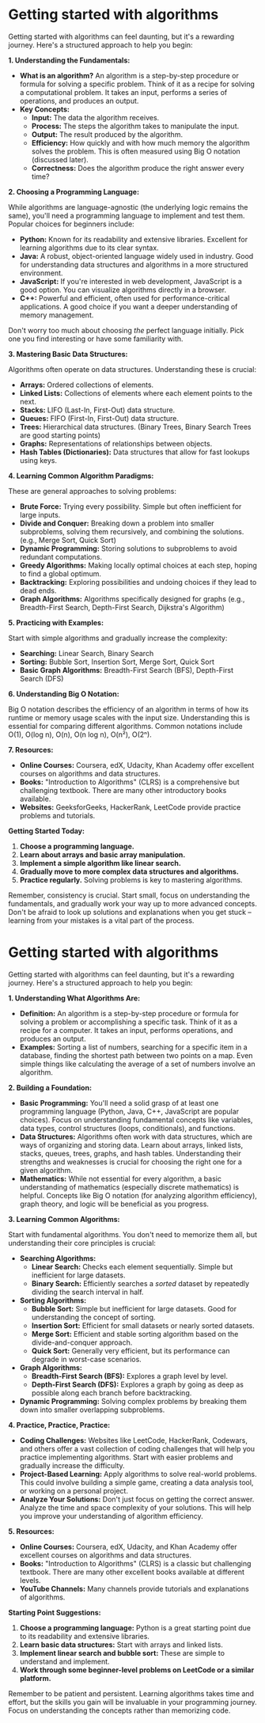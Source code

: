 #  Getting started with algorithms 
Getting started with algorithms can feel daunting, but it's a rewarding journey. Here's a structured approach to help you begin:

**1. Understanding the Fundamentals:**

* **What is an algorithm?**  An algorithm is a step-by-step procedure or formula for solving a specific problem. Think of it as a recipe for solving a computational problem.  It takes an input, performs a series of operations, and produces an output.
* **Key Concepts:**
    * **Input:** The data the algorithm receives.
    * **Process:** The steps the algorithm takes to manipulate the input.
    * **Output:** The result produced by the algorithm.
    * **Efficiency:** How quickly and with how much memory the algorithm solves the problem. This is often measured using Big O notation (discussed later).
    * **Correctness:** Does the algorithm produce the right answer every time?

**2. Choosing a Programming Language:**

While algorithms are language-agnostic (the underlying logic remains the same), you'll need a programming language to implement and test them.  Popular choices for beginners include:

* **Python:**  Known for its readability and extensive libraries.  Excellent for learning algorithms due to its clear syntax.
* **Java:** A robust, object-oriented language widely used in industry.  Good for understanding data structures and algorithms in a more structured environment.
* **JavaScript:**  If you're interested in web development, JavaScript is a good option.  You can visualize algorithms directly in a browser.
* **C++:**  Powerful and efficient, often used for performance-critical applications.  A good choice if you want a deeper understanding of memory management.

Don't worry too much about choosing *the* perfect language initially.  Pick one you find interesting or have some familiarity with.

**3. Mastering Basic Data Structures:**

Algorithms often operate on data structures.  Understanding these is crucial:

* **Arrays:** Ordered collections of elements.
* **Linked Lists:**  Collections of elements where each element points to the next.
* **Stacks:**  LIFO (Last-In, First-Out) data structure.
* **Queues:** FIFO (First-In, First-Out) data structure.
* **Trees:** Hierarchical data structures. (Binary Trees, Binary Search Trees are good starting points)
* **Graphs:**  Representations of relationships between objects.
* **Hash Tables (Dictionaries):**  Data structures that allow for fast lookups using keys.

**4. Learning Common Algorithm Paradigms:**

These are general approaches to solving problems:

* **Brute Force:** Trying every possibility. Simple but often inefficient for large inputs.
* **Divide and Conquer:** Breaking down a problem into smaller subproblems, solving them recursively, and combining the solutions. (e.g., Merge Sort, Quick Sort)
* **Dynamic Programming:**  Storing solutions to subproblems to avoid redundant computations.
* **Greedy Algorithms:** Making locally optimal choices at each step, hoping to find a global optimum.
* **Backtracking:**  Exploring possibilities and undoing choices if they lead to dead ends.
* **Graph Algorithms:**  Algorithms specifically designed for graphs (e.g., Breadth-First Search, Depth-First Search, Dijkstra's Algorithm)


**5. Practicing with Examples:**

Start with simple algorithms and gradually increase the complexity:

* **Searching:** Linear Search, Binary Search
* **Sorting:** Bubble Sort, Insertion Sort, Merge Sort, Quick Sort
* **Basic Graph Algorithms:** Breadth-First Search (BFS), Depth-First Search (DFS)


**6. Understanding Big O Notation:**

Big O notation describes the efficiency of an algorithm in terms of how its runtime or memory usage scales with the input size.  Understanding this is essential for comparing different algorithms.  Common notations include O(1), O(log n), O(n), O(n log n), O(n²), O(2ⁿ).

**7. Resources:**

* **Online Courses:** Coursera, edX, Udacity, Khan Academy offer excellent courses on algorithms and data structures.
* **Books:**  "Introduction to Algorithms" (CLRS) is a comprehensive but challenging textbook.  There are many other introductory books available.
* **Websites:** GeeksforGeeks, HackerRank, LeetCode provide practice problems and tutorials.


**Getting Started Today:**

1. **Choose a programming language.**
2. **Learn about arrays and basic array manipulation.**
3. **Implement a simple algorithm like linear search.**
4. **Gradually move to more complex data structures and algorithms.**
5. **Practice regularly.**  Solving problems is key to mastering algorithms.


Remember, consistency is crucial.  Start small, focus on understanding the fundamentals, and gradually work your way up to more advanced concepts.  Don't be afraid to look up solutions and explanations when you get stuck – learning from your mistakes is a vital part of the process.

#  Getting started with algorithms 
Getting started with algorithms can feel daunting, but it's a rewarding journey. Here's a structured approach to help you begin:

**1. Understanding What Algorithms Are:**

* **Definition:** An algorithm is a step-by-step procedure or formula for solving a problem or accomplishing a specific task.  Think of it as a recipe for a computer.  It takes an input, performs operations, and produces an output.
* **Examples:** Sorting a list of numbers, searching for a specific item in a database, finding the shortest path between two points on a map.  Even simple things like calculating the average of a set of numbers involve an algorithm.

**2. Building a Foundation:**

* **Basic Programming:**  You'll need a solid grasp of at least one programming language (Python, Java, C++, JavaScript are popular choices).  Focus on understanding fundamental concepts like variables, data types, control structures (loops, conditionals), and functions.
* **Data Structures:** Algorithms often work with data structures, which are ways of organizing and storing data.  Learn about arrays, linked lists, stacks, queues, trees, graphs, and hash tables. Understanding their strengths and weaknesses is crucial for choosing the right one for a given algorithm.
* **Mathematics:**  While not essential for every algorithm, a basic understanding of mathematics (especially discrete mathematics) is helpful.  Concepts like Big O notation (for analyzing algorithm efficiency), graph theory, and logic will be beneficial as you progress.

**3. Learning Common Algorithms:**

Start with fundamental algorithms. You don't need to memorize them all, but understanding their core principles is crucial:

* **Searching Algorithms:**
    * **Linear Search:**  Checks each element sequentially. Simple but inefficient for large datasets.
    * **Binary Search:**  Efficiently searches a *sorted* dataset by repeatedly dividing the search interval in half.
* **Sorting Algorithms:**
    * **Bubble Sort:** Simple but inefficient for large datasets.  Good for understanding the concept of sorting.
    * **Insertion Sort:**  Efficient for small datasets or nearly sorted datasets.
    * **Merge Sort:**  Efficient and stable sorting algorithm based on the divide-and-conquer approach.
    * **Quick Sort:**  Generally very efficient, but its performance can degrade in worst-case scenarios.
* **Graph Algorithms:**
    * **Breadth-First Search (BFS):**  Explores a graph level by level.
    * **Depth-First Search (DFS):**  Explores a graph by going as deep as possible along each branch before backtracking.
* **Dynamic Programming:**  Solving complex problems by breaking them down into smaller overlapping subproblems.


**4. Practice, Practice, Practice:**

* **Coding Challenges:** Websites like LeetCode, HackerRank, Codewars, and others offer a vast collection of coding challenges that will help you practice implementing algorithms.  Start with easier problems and gradually increase the difficulty.
* **Project-Based Learning:**  Apply algorithms to solve real-world problems.  This could involve building a simple game, creating a data analysis tool, or working on a personal project.
* **Analyze Your Solutions:**  Don't just focus on getting the correct answer.  Analyze the time and space complexity of your solutions.  This will help you improve your understanding of algorithm efficiency.

**5. Resources:**

* **Online Courses:** Coursera, edX, Udacity, and Khan Academy offer excellent courses on algorithms and data structures.
* **Books:**  "Introduction to Algorithms" (CLRS) is a classic but challenging textbook.  There are many other excellent books available at different levels.
* **YouTube Channels:**  Many channels provide tutorials and explanations of algorithms.


**Starting Point Suggestions:**

1. **Choose a programming language:** Python is a great starting point due to its readability and extensive libraries.
2. **Learn basic data structures:** Start with arrays and linked lists.
3. **Implement linear search and bubble sort:** These are simple to understand and implement.
4. **Work through some beginner-level problems on LeetCode or a similar platform.**

Remember to be patient and persistent.  Learning algorithms takes time and effort, but the skills you gain will be invaluable in your programming journey.  Focus on understanding the concepts rather than memorizing code.

